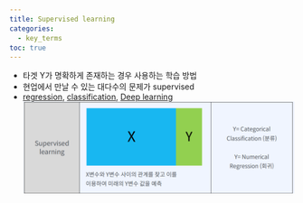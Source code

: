 ```yaml
---
title: Supervised learning
categories:
  - key_terms
toc: true
---
```


- 타겟 Y가 명확하게 존재하는 경우 사용하는 학습 방법 
- 현업에서 만날 수 있는 대다수의 문제가 supervised 
- [regression](https://code7ssage.github.io/key_terms/regression/), [classification](https://code7ssage.github.io/key_terms/classification/), [Deep learning](https://code7ssage.github.io/key_terms/Deep-learning/)
    ![image](https://github.com/code7ssage/code7ssage.github.io/blob/master/assets/attached%20file/Pasted%20image%2020240103140356.png?raw=true)